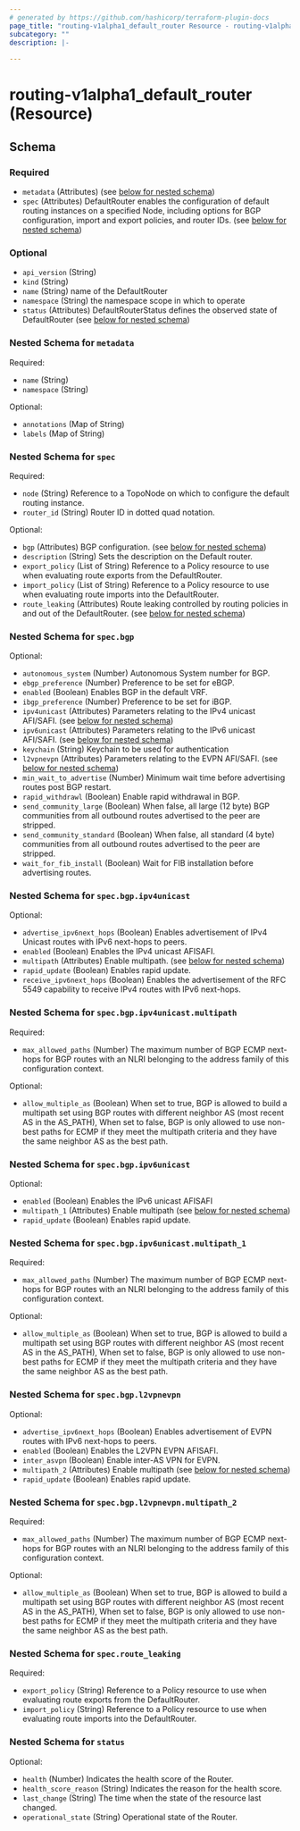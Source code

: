 ```yaml
---
# generated by https://github.com/hashicorp/terraform-plugin-docs
page_title: "routing-v1alpha1_default_router Resource - routing-v1alpha1"
subcategory: ""
description: |-
  
---
```


# routing-v1alpha1_default_router (Resource)





<!-- schema generated by tfplugindocs -->
## Schema

### Required

- `metadata` (Attributes) (see [below for nested schema](#nestedatt--metadata))
- `spec` (Attributes) DefaultRouter enables the configuration of default routing instances on a specified Node, including options for BGP configuration, import and export policies, and router IDs. (see [below for nested schema](#nestedatt--spec))

### Optional

- `api_version` (String)
- `kind` (String)
- `name` (String) name of the DefaultRouter
- `namespace` (String) the namespace scope in which to operate
- `status` (Attributes) DefaultRouterStatus defines the observed state of DefaultRouter (see [below for nested schema](#nestedatt--status))

<a id="nestedatt--metadata"></a>
### Nested Schema for `metadata`

Required:

- `name` (String)
- `namespace` (String)

Optional:

- `annotations` (Map of String)
- `labels` (Map of String)


<a id="nestedatt--spec"></a>
### Nested Schema for `spec`

Required:

- `node` (String) Reference to a TopoNode on which to configure the default routing instance.
- `router_id` (String) Router ID in dotted quad notation.

Optional:

- `bgp` (Attributes) BGP configuration. (see [below for nested schema](#nestedatt--spec--bgp))
- `description` (String) Sets the description on the Default router.
- `export_policy` (List of String) Reference to a Policy resource to use when evaluating route exports from the DefaultRouter.
- `import_policy` (List of String) Reference to a Policy resource to use when evaluating route imports into the DefaultRouter.
- `route_leaking` (Attributes) Route leaking controlled by routing policies in and out of the DefaultRouter. (see [below for nested schema](#nestedatt--spec--route_leaking))

<a id="nestedatt--spec--bgp"></a>
### Nested Schema for `spec.bgp`

Optional:

- `autonomous_system` (Number) Autonomous System number for BGP.
- `ebgp_preference` (Number) Preference to be set for eBGP.
- `enabled` (Boolean) Enables BGP in the default VRF.
- `ibgp_preference` (Number) Preference to be set for iBGP.
- `ipv4unicast` (Attributes) Parameters relating to the IPv4 unicast AFI/SAFI. (see [below for nested schema](#nestedatt--spec--bgp--ipv4unicast))
- `ipv6unicast` (Attributes) Parameters relating to the IPv6 unicast AFI/SAFI. (see [below for nested schema](#nestedatt--spec--bgp--ipv6unicast))
- `keychain` (String) Keychain to be used for authentication
- `l2vpnevpn` (Attributes) Parameters relating to the EVPN AFI/SAFI. (see [below for nested schema](#nestedatt--spec--bgp--l2vpnevpn))
- `min_wait_to_advertise` (Number) Minimum wait time before advertising routes post BGP restart.
- `rapid_withdrawl` (Boolean) Enable rapid withdrawal in BGP.
- `send_community_large` (Boolean) When false, all large (12 byte) BGP communities from all outbound routes advertised to the peer are stripped.
- `send_community_standard` (Boolean) When false, all standard (4 byte) communities from all outbound routes advertised to the peer are stripped.
- `wait_for_fib_install` (Boolean) Wait for FIB installation before advertising routes.

<a id="nestedatt--spec--bgp--ipv4unicast"></a>
### Nested Schema for `spec.bgp.ipv4unicast`

Optional:

- `advertise_ipv6next_hops` (Boolean) Enables advertisement of IPv4 Unicast routes with IPv6 next-hops to peers.
- `enabled` (Boolean) Enables the IPv4 unicast AFISAFI.
- `multipath` (Attributes) Enable multipath. (see [below for nested schema](#nestedatt--spec--bgp--ipv4unicast--multipath))
- `rapid_update` (Boolean) Enables rapid update.
- `receive_ipv6next_hops` (Boolean) Enables the advertisement of the RFC 5549 capability to receive IPv4 routes with IPv6 next-hops.

<a id="nestedatt--spec--bgp--ipv4unicast--multipath"></a>
### Nested Schema for `spec.bgp.ipv4unicast.multipath`

Required:

- `max_allowed_paths` (Number) The maximum number of BGP ECMP next-hops for BGP routes with an NLRI belonging to the address family of this configuration context.

Optional:

- `allow_multiple_as` (Boolean) When set to true, BGP is allowed to build a multipath set using BGP routes with different neighbor AS (most recent AS in the AS_PATH), When set to false, BGP is only allowed to use non-best paths for ECMP if they meet the multipath criteria and they have the same neighbor AS as the best path.



<a id="nestedatt--spec--bgp--ipv6unicast"></a>
### Nested Schema for `spec.bgp.ipv6unicast`

Optional:

- `enabled` (Boolean) Enables the IPv6 unicast AFISAFI
- `multipath_1` (Attributes) Enable multipath (see [below for nested schema](#nestedatt--spec--bgp--ipv6unicast--multipath_1))
- `rapid_update` (Boolean) Enables rapid update.

<a id="nestedatt--spec--bgp--ipv6unicast--multipath_1"></a>
### Nested Schema for `spec.bgp.ipv6unicast.multipath_1`

Required:

- `max_allowed_paths` (Number) The maximum number of BGP ECMP next-hops for BGP routes with an NLRI belonging to the address family of this configuration context.

Optional:

- `allow_multiple_as` (Boolean) When set to true, BGP is allowed to build a multipath set using BGP routes with different neighbor AS (most recent AS in the AS_PATH), When set to false, BGP is only allowed to use non-best paths for ECMP if they meet the multipath criteria and they have the same neighbor AS as the best path.



<a id="nestedatt--spec--bgp--l2vpnevpn"></a>
### Nested Schema for `spec.bgp.l2vpnevpn`

Optional:

- `advertise_ipv6next_hops` (Boolean) Enables advertisement of EVPN routes with IPv6 next-hops to peers.
- `enabled` (Boolean) Enables the L2VPN EVPN AFISAFI.
- `inter_asvpn` (Boolean) Enable inter-AS VPN for EVPN.
- `multipath_2` (Attributes) Enable multipath (see [below for nested schema](#nestedatt--spec--bgp--l2vpnevpn--multipath_2))
- `rapid_update` (Boolean) Enables rapid update.

<a id="nestedatt--spec--bgp--l2vpnevpn--multipath_2"></a>
### Nested Schema for `spec.bgp.l2vpnevpn.multipath_2`

Required:

- `max_allowed_paths` (Number) The maximum number of BGP ECMP next-hops for BGP routes with an NLRI belonging to the address family of this configuration context.

Optional:

- `allow_multiple_as` (Boolean) When set to true, BGP is allowed to build a multipath set using BGP routes with different neighbor AS (most recent AS in the AS_PATH), When set to false, BGP is only allowed to use non-best paths for ECMP if they meet the multipath criteria and they have the same neighbor AS as the best path.




<a id="nestedatt--spec--route_leaking"></a>
### Nested Schema for `spec.route_leaking`

Required:

- `export_policy` (String) Reference to a Policy resource to use when evaluating route exports from the DefaultRouter.
- `import_policy` (String) Reference to a Policy resource to use when evaluating route imports into the DefaultRouter.



<a id="nestedatt--status"></a>
### Nested Schema for `status`

Optional:

- `health` (Number) Indicates the health score of the Router.
- `health_score_reason` (String) Indicates the reason for the health score.
- `last_change` (String) The time when the state of the resource last changed.
- `operational_state` (String) Operational state of the Router.
